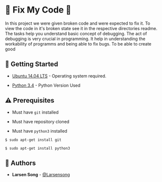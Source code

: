 # :shell: Fix My Code :shell:

 In this project we were given broken code and were expected to fix it. To view the code in it's broken state see it in the respective directories readme.
 The tasks help you understand basic concept of debugging. The act of debugging  is very crucial in programming. It help in understanding the workability of programms  and being able to fix bugs.
 To be  able to create good

## :running: Getting Started

* [Ubuntu 14.04 LTS](http://releases.ubuntu.com/14.04/) - Operating system required.

* [Python 3.4](https://www.python.org/download/releases/3.4.0/) - Python Version Used

## :warning: Prerequisites

* Must have `git` installed

* Must have repository cloned

* Must have `python3` installed

```
$ sudo apt-get install git
```

```
$ sudo apt-get install python3
```

## :blue_book: Authors
* **Larsen Song** - [@Larsensong](https://github.com/Larsensong)

